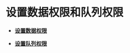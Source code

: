 # 设置数据权限和队列权限<a name="dli_01_0018"></a>

-   **[设置数据权限](设置数据权限-0.md)**  

-   **[设置队列权限](设置队列权限-1.md)**  


